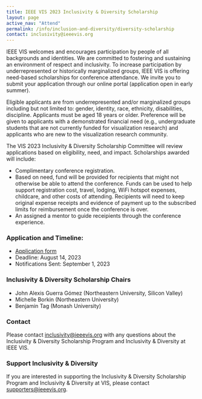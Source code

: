 ```yaml
---
title: IEEE VIS 2023 Inclusivity & Diversity Scholarship
layout: page
active_nav: "Attend"
permalink: /info/inclusion-and-diversity/diversity-scholarship
contact: inclusivity@ieeevis.org
---
```


IEEE VIS welcomes and encourages participation by people of all backgrounds and identities.  We are committed to fostering and sustaining an environment of respect and inclusivity. To increase participation by underrepresented or historically marginalized groups, IEEE VIS is offering need-based scholarships for conference attendance. We invite you to submit your application through our online portal (application open in early summer).

Eligible applicants are from underrepresented and/or marginalized groups including but not limited to: gender, identity, race, ethnicity, disabilities, discipline. Applicants must be aged 18 years or older. Preference will be given to applicants with a demonstrated financial need (e.g., undergraduate students that are not currently funded for visualization research) and applicants who are new to the visualization research community. 

The VIS 2023 Inclusivity & Diversity Scholarship Committee will review applications based on eligibility, need, and impact. Scholarships awarded will include:

* Complimentary conference registration.
* Based on need, fund will be provided for recipients that might not otherwise be able to attend the conference. Funds can be used to help support registration cost, travel, lodging, WiFi hotspot expenses, childcare, and other costs of attending. Recipients will need to keep original expense receipts and evidence of payment up to the subscribed limits for reimbursement once the conference is over. 
* An assigned a mentor to guide receipients through the conference experience. 

### Application and Timeline:

* [Application form](https://docs.google.com/forms/d/1b4XYh-VfOCzomTRAgJmFj7PlXfs3a9iBhRpdsbpF6g4/viewform?edit_requested=true) 
* Deadline: August 14, 2023
* Notifications Sent: September 1, 2023

### Inclusivity & Diversity Scholarship Chairs

* John Alexis Guerra Gómez (Northeastern University, Silicon Valley)
* Michelle Borkin (Northeastern University)
* Benjamin Tag (Monash University)

### Contact

Please contact [inclusivity@ieeevis.org](mailto:inclusivity@ieeevis.org) with any questions about the Inclusivity & Diversity Scholarship Program and Inclusivity & Diversity at IEEE VIS.
 
### Support Inclusivity & Diversity

If you are interested in supporting the Inclusivity & Diversity Scholarship Program and Inclusivity & Diversity at VIS, please contact [supporters@ieeevis.org](mailto:supporters@ieeevis.org).
 
  
